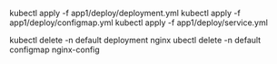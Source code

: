 kubectl apply -f app1/deploy/deployment.yml
kubectl apply -f app1/deploy/configmap.yml
kubectl apply -f app1/deploy/service.yml

kubectl delete -n default deployment nginx
ubectl delete -n default configmap nginx-config